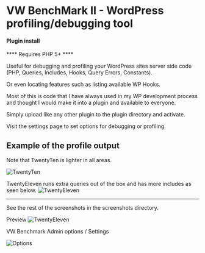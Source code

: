VW BenchMark II - WordPress profiling/debugging tool
===================================================
#### Plugin install
**** Requires PHP 5+ ****

Useful for debugging and profiling your WordPress sites server side code (PHP, Queries, Includes, Hooks, Query Errors, Constants).

Or even locating features such as listing available WP Hooks.

Most of this is code that I have always used in my WP development process and thought I would make it into a plugin and available to everyone.

Simply upload like any other plugin to the plugin directory and activate.

Visit the settings page to set options for debugging or profiling.


Example of the profile output
----------------------------------------------
Note that TwentyTen is lighter in all areas.

![TwentyTen](https://github.com/topdown/WP-Benchmark/raw/master/screenshots/twentyten.png?raw=true "TwentyTen")

TwentyEleven runs extra queries out of the box and has more includes as seen below.
![TwentyEleven](https://github.com/topdown/WP-Benchmark/raw/master/screenshots/twentyeleven.png?raw=true "TwentyEleven")

----------------------------------------------
See the rest of the screenshots in the screenshots directory.

Preview
![TwentyEleven](https://github.com/topdown/WP-Benchmark/raw/master/screenshots/wp-bench.png?raw=true "TwentyEleven")

VW Benchmark Admin options / Settings

![Options](https://github.com/topdown/WP-Benchmark/raw/master/screenshots/options.png "Options")

